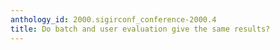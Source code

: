 ```yaml
---
anthology_id: 2000.sigirconf_conference-2000.4
title: Do batch and user evaluation give the same results?
---
```

